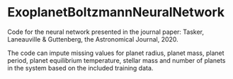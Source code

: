 # ExoplanetBoltzmannNeuralNetwork

Code for the neural network presented in the journal paper: Tasker, Laneauville & Guttenberg, the Astronomical Journal, 2020.

The code can impute missing values for planet radius, planet mass, planet period, planet equilibrium temperature, stellar mass and number of planets in the system based on the included training data. 
